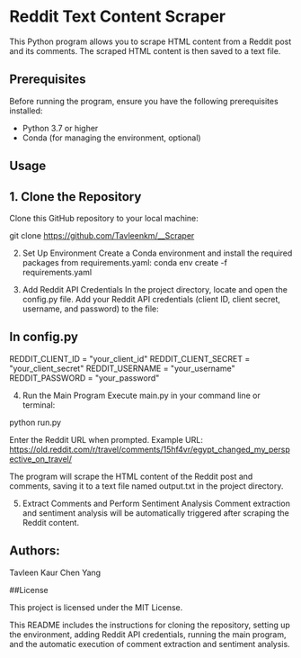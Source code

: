 # Reddit Text Content Scraper

This Python program allows you to scrape HTML content from a Reddit post and its comments. The scraped HTML content is then saved to a text file.

## Prerequisites

Before running the program, ensure you have the following prerequisites installed:

- Python 3.7 or higher
- Conda (for managing the environment, optional)

## Usage

## 1. Clone the Repository

Clone this GitHub repository to your local machine:

git clone https://github.com/Tavleenkm/__Scraper

2. Set Up Environment
Create a Conda environment and install the required packages from requirements.yaml:
conda env create -f requirements.yaml

3. Add Reddit API Credentials
In the project directory, locate and open the config.py file. Add your Reddit API credentials (client ID, client secret, username, and password) to the file:

## In config.py
REDDIT_CLIENT_ID = "your_client_id"
REDDIT_CLIENT_SECRET = "your_client_secret"
REDDIT_USERNAME = "your_username"
REDDIT_PASSWORD = "your_password"

4. Run the Main Program
Execute main.py in your command line or terminal:

python run.py

Enter the Reddit URL when prompted. Example URL: https://old.reddit.com/r/travel/comments/15hf4vr/egypt_changed_my_perspective_on_travel/

The program will scrape the HTML content of the Reddit post and comments, saving it to a text file named output.txt in the project directory.


5. Extract Comments and Perform Sentiment Analysis
Comment extraction and sentiment analysis will be automatically triggered after scraping the Reddit content.

## Authors:

Tavleen Kaur
Chen Yang

##License

This project is licensed under the MIT License.


This README includes the instructions for cloning the repository, setting up the environment, adding Reddit API credentials, running the main program, and the automatic execution of comment extraction and sentiment analysis. 
